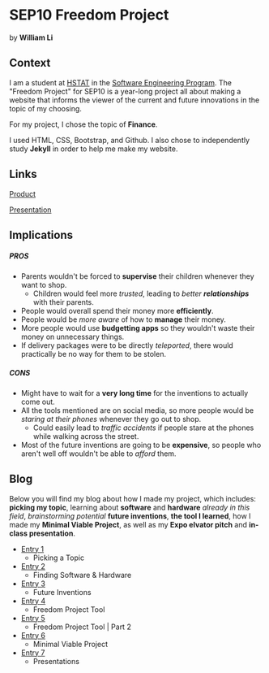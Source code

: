# SEP10 Freedom Project
by **William Li**

## Context
I am a student at [HSTAT](https://www.hstat.org/) in the [Software Engineering Program](https://hstatsep.github.io/). The "Freedom Project" for SEP10 is a year-long project all about making a website that informs the viewer of the current and future innovations in the topic of my choosing.

For my project, I chose the topic of **Finance**. 

I used HTML, CSS, Bootstrap, and Github. I also chose to independently study **Jekyll** in order to help me make my website.

## Links
[Product](https://williaml4292.github.io/sep-10-freedom-project/)

[Presentation](https://docs.google.com/presentation/d/1Wy3WiXNkB_8rEn6tiTTZ2lHe9es2cUCG_L_MTVyOZwY/edit?usp=sharing)

## Implications
##### PROS
* Parents wouldn't be forced to **supervise** their children whenever they want to shop.
  * Children would feel more _trusted_, leading to _better **relationships**_ with their parents.
* People would overall spend their money more **efficiently**.
* People would be _more aware_ of how to **manage** their money.
* More people would use **budgetting apps** so they wouldn't waste their money on unnecessary things.
* If delivery packages were to be directly _teleported_, there would practically be no way for them to be stolen.
##### CONS
* Might have to wait for a **very long time** for the inventions to actually come out.
* All the tools mentioned are on social media, so more people would be _staring at their phones_ whenever they go out to shop.
  * Could easily lead to *traffic accidents* if people stare at the phones while walking across the street.
* Most of the future inventions are going to be **expensive**, so people who aren't well off wouldn't be able to _afford_ them.
  
## Blog
Below you will find my blog about how I made my project, which includes: **picking my topic**, learning about **software** and **hardware** _already in this field_, _brainstorming potential_ **future inventions**, **the tool I learned**, how I made my **Minimal Viable Project**, as well as my **Expo elvator pitch** and **in-class presentation**.

* [Entry 1](blog/entry01.md)
  * Picking a Topic
* [Entry 2](blog/entry02.md)
  * Finding Software & Hardware
* [Entry 3](blog/entry03.md)
  * Future Inventions
* [Entry 4](blog/entry04.md)
  * Freedom Project Tool
* [Entry 5](blog/entry05.md)
  * Freedom Project Tool | Part 2
* [Entry 6](blog/entry06.md)
  * Minimal Viable Project
* [Entry 7](blog/entry07.md)
  * Presentations
